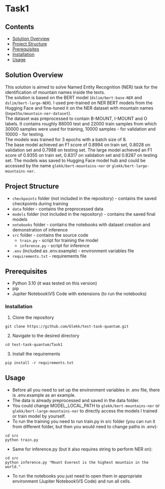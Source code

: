 # Task1

## Contents
- [Solution Overview](#solution-overview)
- [Project Structure](#project-structure)
- [Prerequisites](#prerequisites)
- [Installation](#installation)
- [Usage](#usage)

## Solution Overview
This solution is aimed to solve Named Entity Recognition (NER) task for the identification of mountain names inside the texts.  
The solution is based on the BERT model (`dslim/bert-base-NER` and `dslim/bert-large-NER`). I used pre-trained on NER BERT models from the Hugging Face and fine-tuned it on the NER dataset with mountain names (`Gepe55o/mountain-ner-dataset`).  
The dataset was preprocessed to contain B-MOUNT, I-MOUNT and O labels.
It contains roughly 88000 test and 22000 train samples from which 30000 samples were used for training, 10000 samples - for validation and 10000 - for testing.  
The models was trained for 3 epochs with a batch size of 8.  
The base model achieved an F1 score of 0.8994 on train set, 0.8028 on validation set and 0.7988 on testing set. 
The large model achieved an F1 score of 0.9355 on train set, 0.8317 on validation set and 0.8287 on testing set.
The models was saved to Hugging Face model hub and could be accessed by the name `glekk/bert-mountains-ner` or `glekk/bert-large-mountains-ner`.

## Project Structure 
- `checkpoints` folder (not included in the repository) - contains the saved checkpoints during training
- `data` folder - contains the preprocessed data
- `models` folder (not included in the repository) - contains the saved final models
- `notebooks` folder - contains the notebooks with dataset creation and demonstration of inference
- `src` folder - contains the source code
    - `train.py` - script for training the model
    - `inference.py` - script for inference
- `.env` (included as .env.example) - environment variables file
- `requirements.txt` - requirements file

## Prerequisites
- Python 3.10 (it was tested on this version)
- pip
- Jupiter Notebook\VS Code with extensions (to run the notebooks)

### Installation
1. Clone the repository
```
git clone https://github.com/Glekk/test-task-quantum.git
```
2. Navigate to the desired directory
```
cd test-task-quantum/Task1
```
3. Install the requirements
```
pip install -r requirements.txt
```

## Usage
- Before all you need to set up the environment variables in .env file, there is .env.example as an example.
- The data is already preprocessed and saved in the data folder.
- You could change MODEL_LOCAL_PATH to `glekk/bert-mountains-ner` or `glekk/bert-large-mountains-ner` to directly access the models I trained or train model by yourself.
- To run the training you need to run train.py in src folder (you can run it from different folder, but then you would need to change paths in .env):
```
cd src
python train.py
```
- Same for inference.py (but it also requires string to perform NER on):
```
cd src
python inference.py "Mount Everest is the highest mountain in the world."
```
- To run the notebooks you just need to open them in appropriate environment (Jupiter Notebook\VS Code) and run all cells.
